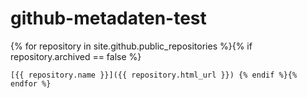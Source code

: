 # github-metadaten-test

{% for repository in site.github.public_repositories %}{% if repository.archived == false %}

    [{{ repository.name }}]({{ repository.html_url }}) {% endif %}{% endfor %}
